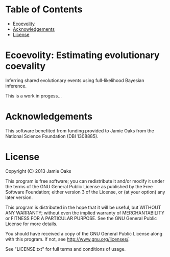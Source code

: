 Table of Contents
=================

 -  [Ecoevolity](#ecoevolityestimatingevolutionarycoevality)
 -  [Acknowledgements](#acknowledgements)
 -  [License](#license)

Ecoevolity: Estimating evolutionary coevality
=============================================

Inferring shared evolutionary events using full-likelihood Bayesian inference.

This is a work in progess...

Acknowledgements
================

This software benefited from funding provided to Jamie Oaks from the National
Science Foundation (DBI 1308885).

License
=======

Copyright (C) 2013 Jamie Oaks

This program is free software; you can redistribute it and/or modify
it under the terms of the GNU General Public License as published by
the Free Software Foundation; either version 3 of the License, or
(at your option) any later version.

This program is distributed in the hope that it will be useful,
but WITHOUT ANY WARRANTY; without even the implied warranty of
MERCHANTABILITY or FITNESS FOR A PARTICULAR PURPOSE.  See the
GNU General Public License for more details.

You should have received a copy of the GNU General Public License along
with this program. If not, see <http://www.gnu.org/licenses/>.

See "LICENSE.txt" for full terms and conditions of usage.
